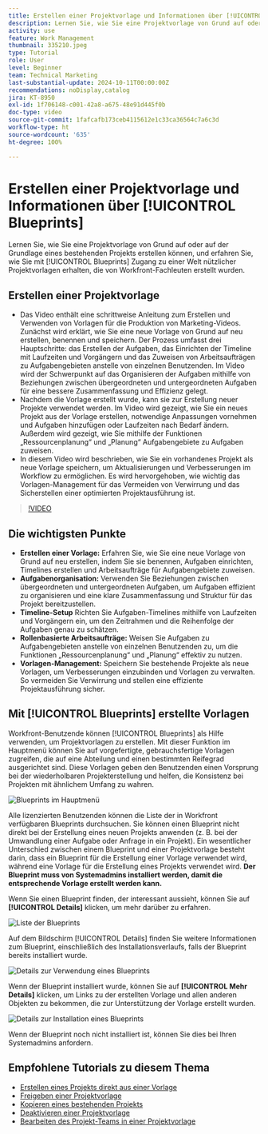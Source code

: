 ```yaml
---
title: Erstellen einer Projektvorlage und Informationen über [!UICONTROL Blueprints]
description: Lernen Sie, wie Sie eine Projektvorlage von Grund auf oder auf der Grundlage eines bestehenden Projekts erstellen können, und erfahren Sie, wie Sie mit [!UICONTROL Blueprints] Zugang zu einer Welt nützlicher Projektvorlagen erhalten, die von Workfront-Fachleuten erstellt wurden.
activity: use
feature: Work Management
thumbnail: 335210.jpeg
type: Tutorial
role: User
level: Beginner
team: Technical Marketing
last-substantial-update: 2024-10-11T00:00:00Z
recommendations: noDisplay,catalog
jira: KT-8950
exl-id: 1f706148-c001-42a8-a675-48e91d445f0b
doc-type: video
source-git-commit: 1fafcafb173ceb4115612e1c33ca36564c7a6c3d
workflow-type: ht
source-wordcount: '635'
ht-degree: 100%

---
```


# Erstellen einer Projektvorlage und Informationen über [!UICONTROL Blueprints]


Lernen Sie, wie Sie eine Projektvorlage von Grund auf oder auf der Grundlage eines bestehenden Projekts erstellen können, und erfahren Sie, wie Sie mit [!UICONTROL Blueprints] Zugang zu einer Welt nützlicher Projektvorlagen erhalten, die von Workfront-Fachleuten erstellt wurden.

## Erstellen einer Projektvorlage

* Das Video enthält eine schrittweise Anleitung zum Erstellen und Verwenden von Vorlagen für die Produktion von Marketing-Videos. Zunächst wird erklärt, wie Sie eine neue Vorlage von Grund auf neu erstellen, benennen und speichern. Der Prozess umfasst drei Hauptschritte: das Erstellen der Aufgaben, das Einrichten der Timeline mit Laufzeiten und Vorgängern und das Zuweisen von Arbeitsaufträgen zu Aufgabengebieten anstelle von einzelnen Benutzenden. Im Video wird der Schwerpunkt auf das Organisieren der Aufgaben mithilfe von Beziehungen zwischen übergeordneten und untergeordneten Aufgaben für eine bessere Zusammenfassung und Effizienz gelegt.
* Nachdem die Vorlage erstellt wurde, kann sie zur Erstellung neuer Projekte verwendet werden. Im Video wird gezeigt, wie Sie ein neues Projekt aus der Vorlage erstellen, notwendige Anpassungen vornehmen und Aufgaben hinzufügen oder Laufzeiten nach Bedarf ändern. Außerdem wird gezeigt, wie Sie mithilfe der Funktionen „Ressourcenplanung“ und „Planung“ Aufgabengebiete zu Aufgaben zuweisen. 
* In diesem Video wird beschrieben, wie Sie ein vorhandenes Projekt als neue Vorlage speichern, um Aktualisierungen und Verbesserungen im Workflow zu ermöglichen. Es wird hervorgehoben, wie wichtig das Vorlagen-Management für das Vermeiden von Verwirrung und das Sicherstellen einer optimierten Projektausführung ist. 

>[!VIDEO](https://video.tv.adobe.com/v/335210/?quality=12&learn=on)

## Die wichtigsten Punkte

* **Erstellen einer Vorlage:** Erfahren Sie, wie Sie eine neue Vorlage von Grund auf neu erstellen, indem Sie sie benennen, Aufgaben einrichten, Timelines erstellen und Arbeitsaufträge für Aufgabengebiete zuweisen. 
* **Aufgabenorganisation:** Verwenden Sie Beziehungen zwischen übergeordneten und untergeordneten Aufgaben, um Aufgaben effizient zu organisieren und eine klare Zusammenfassung und Struktur für das Projekt bereitzustellen. 
* **Timeline-Setup** Richten Sie Aufgaben-Timelines mithilfe von Laufzeiten und Vorgängern ein, um den Zeitrahmen und die Reihenfolge der Aufgaben genau zu schätzen. 
* **Rollenbasierte Arbeitsaufträge:** Weisen Sie Aufgaben zu Aufgabengebieten anstelle von einzelnen Benutzenden zu, um die Funktionen „Ressourcenplanung“ und „Planung“ effektiv zu nutzen. 
* **Vorlagen-Management:** Speichern Sie bestehende Projekte als neue Vorlagen, um Verbesserungen einzubinden und Vorlagen zu verwalten. So vermeiden Sie Verwirrung und stellen eine effiziente Projektausführung sicher. 


## Mit [!UICONTROL Blueprints] erstellte Vorlagen

Workfront-Benutzende können [!UICONTROL Blueprints] als Hilfe verwenden, um Projektvorlagen zu erstellen. Mit dieser Funktion im Hauptmenü können Sie auf vorgefertigte, gebrauchsfertige Vorlagen zugreifen, die auf eine Abteilung und einen bestimmten Reifegrad ausgerichtet sind. Diese Vorlagen geben den Benutzenden einen Vorsprung bei der wiederholbaren Projekterstellung und helfen, die Konsistenz bei Projekten mit ähnlichem Umfang zu wahren.

![Blueprints im Hauptmenü](assets/pt-blueprints-01.png)

Alle lizenzierten Benutzenden können die Liste der in Workfront verfügbaren Blueprints durchsuchen. Sie können einen Blueprint nicht direkt bei der Erstellung eines neuen Projekts anwenden (z. B. bei der Umwandlung einer Aufgabe oder Anfrage in ein Projekt). Ein wesentlicher Unterschied zwischen einem Blueprint und einer Projektvorlage besteht darin, dass ein Blueprint für die Erstellung einer Vorlage verwendet wird, während eine Vorlage für die Erstellung eines Projekts verwendet wird. **Der Blueprint muss von Systemadmins installiert werden, damit die entsprechende Vorlage erstellt werden kann.**

Wenn Sie einen Blueprint finden, der interessant aussieht, können Sie auf **[!UICONTROL Details]** klicken, um mehr darüber zu erfahren.

![Liste der Blueprints](assets/pt-blueprints-02.png)

Auf dem Bildschirm [!UICONTROL Details] finden Sie weitere Informationen zum Blueprint, einschließlich des Installationsverlaufs, falls der Blueprint bereits installiert wurde.

![Details zur Verwendung eines Blueprints](assets/pt-blueprints-03.png)

Wenn der Blueprint installiert wurde, können Sie auf **[!UICONTROL Mehr Details]** klicken, um Links zu der erstellten Vorlage und allen anderen Objekten zu bekommen, die zur Unterstützung der Vorlage erstellt wurden.

![Details zur Installation eines Blueprints](assets/pt-blueprints-04.png)

Wenn der Blueprint noch nicht installiert ist, können Sie dies bei Ihren Systemadmins anfordern.

## Empfohlene Tutorials zu diesem Thema

* [Erstellen eines Projekts direkt aus einer Vorlage](/help/manage-work/create-and-manage-project-templates/create-a-project-directly-from-a-template.md)
* [Freigeben einer Projektvorlage](/help/manage-work/create-and-manage-project-templates/share-a-project-template.md)
* [Kopieren eines bestehenden Projekts](/help/manage-work/manage-projects/copy-an-existing-project.md)
* [Deaktivieren einer Projektvorlage](/help/manage-work/create-and-manage-project-templates/deactivate-a-project-template.md)
* [Bearbeiten des Projekt-Teams in einer Projektvorlage](/help/manage-work/create-and-manage-project-templates/edit-the-project-team-in-a-project-template.md)
